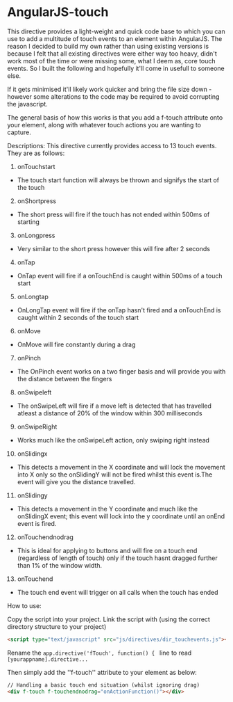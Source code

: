 # AngularJS-touch
This directive provides a light-weight and quick code base to which you can use to add a multitude of touch events to an element within AngularJS. The reason I decided to build my own rather than using existing versions is because I felt that all existing directives were either way too heavy, didn't work most of the time or were missing some, what I deem as, core touch events. So I built the following and hopefully it'll come in usefull to someone else.

If it gets minimised it'll likely work quicker and bring the file size down - however some alterations to the code may be required to avoid corrupting the javascript.

The general basis of how this works is that you add a f-touch attribute onto your element, along with whatever touch actions you are wanting to capture.

Descriptions:
This directive currently provides access to 13 touch events. They are as follows:

1. onTouchstart
  * The touch start function will always be thrown and signifys the start of the touch
2. onShortpress
  * The short press will fire if the touch has not ended within 500ms of starting
3. onLongpress
  * Very similar to the short press however this will fire after 2 seconds
4. onTap
  * OnTap event will fire if a onTouchEnd is caught within 500ms of a touch start
5. onLongtap
  * OnLongTap event will fire if the onTap hasn't fired and a onTouchEnd is caught within 2 seconds of the touch start
6. onMove
  * OnMove will fire constantly during a drag
7. onPinch
  * The OnPinch event works on a two finger basis and will provide you with the distance between the fingers
8. onSwipeleft
  * The onSwipeLeft will fire if a move left is detected that has travelled atleast a distance of 20% of the window within 300 milliseconds
9. onSwipeRight
  * Works much like the onSwipeLeft action, only swiping right instead
10. onSlidingx
  * This detects a movement in the X coordinate and will lock the movement into X only so the onSlidingY will not be fired whilst this event is.The event will give you the distance travelled.
11. onSlidingy
  * This detects a movement in the Y coordinate and much like the onSlidingX event; this event will lock into the y coordinate until an onEnd event is fired.
12. onTouchendnodrag
  * This is ideal for applying to buttons and will fire on a touch end (regardless of length of touch) only if the touch hasnt dragged further than 1% of the window width.
13. onTouchend
  * The touch end event will trigger on all calls when the touch has ended

How to use:

Copy the script into your project.
Link the script with (using the correct directory structure to your project)
```html
<script type="text/javascript" src="js/directives/dir_touchevents.js"></script>
```

Rename the ``app.directive('fTouch', function() { `` line  to read ``[yourappname].directive...``

Then simply add the  ''f-touch'' attribute to your element as below:

```html
// Handling a basic touch end situation (whilst ignoring drag)
<div f-touch f-touchendnodrag="onActionFunction()"></div>
```


